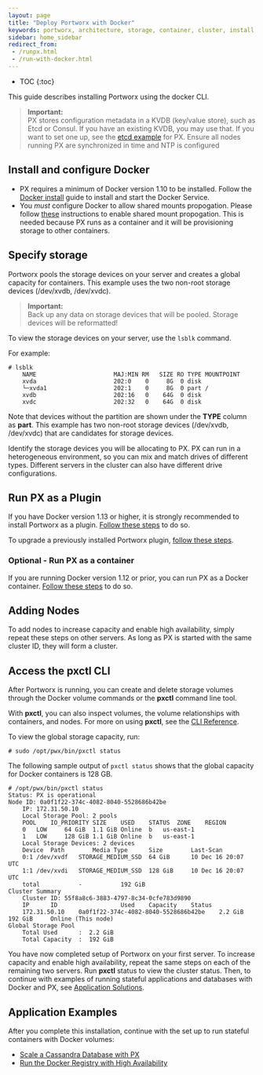 ```yaml
---
layout: page
title: "Deploy Portworx with Docker"
keywords: portworx, architecture, storage, container, cluster, install, docker, compose, systemd, plugin
sidebar: home_sidebar
redirect_from:
 - /runpx.html
 - /run-with-docker.html
---
```


* TOC
{:toc}

This guide describes installing Portworx using the docker CLI.

>**Important:**<br/>PX stores configuration metadata in a KVDB (key/value store), such as Etcd or Consul. If you have an existing KVDB, you may use that.  If you want to set one up, see the [etcd example](/maintain/etcd.html) for PX. Ensure all nodes running PX are synchronized in time and NTP is configured


## Install and configure Docker

* PX requires a minimum of Docker version 1.10 to be installed.  Follow the [Docker install](https://docs.docker.com/engine/installation/) guide to install and start the Docker Service.
* You *must* configure Docker to allow shared mounts propogation. Please follow [these](/knowledgebase/shared-mount-propogation.html) instructions to enable shared mount propogation.  This is needed because PX runs as a container and it will be provisioning storage to other containers.

## Specify storage

Portworx pools the storage devices on your server and creates a global capacity for containers. This example uses the two non-root storage devices (/dev/xvdb, /dev/xvdc).

>**Important:**<br/>Back up any data on storage devices that will be pooled. Storage devices will be reformatted!

To view the storage devices on your server, use the `lsblk` command.

For example:
```
# lsblk
    NAME                      MAJ:MIN RM   SIZE RO TYPE MOUNTPOINT
    xvda                      202:0    0     8G  0 disk
    └─xvda1                   202:1    0     8G  0 part /
    xvdb                      202:16   0    64G  0 disk
    xvdc                      202:32   0    64G  0 disk
```
Note that devices without the partition are shown under the **TYPE** column as **part**. This example has two non-root storage devices (/dev/xvdb, /dev/xvdc) that are candidates for storage devices.

Identify the storage devices you will be allocating to PX.  PX can run in a heterogeneous environment, so you can mix and match drives of different types.  Different servers in the cluster can also have different drive configurations.

## Run PX as a Plugin

If you have Docker version 1.13 or higher, it is strongly recommended to install Portworx as a plugin. [Follow these steps](docker-plugin.html) to do so.

To upgrade a previously installed Portworx plugin, [follow these steps](upgrade-standalone.html).

### Optional - Run PX as a container

If you are running Docker version 1.12 or prior, you can run PX as a Docker container.  [Follow these steps](docker-container.html) to do so.

## Adding Nodes
To add nodes to increase capacity and enable high availability, simply repeat these steps on other servers.  As long as PX is started with the same cluster ID, they will form a cluster.

## Access the pxctl CLI
After Portworx is running, you can create and delete storage volumes through the Docker volume commands or the **pxctl** command line tool.

With **pxctl**, you can also inspect volumes, the volume relationships with containers, and nodes. For more on using **pxctl**, see the [CLI
Reference](/control/status.html).

To view the global storage capacity, run:

```
# sudo /opt/pwx/bin/pxctl status
```

The following sample output of `pxctl status` shows that the global capacity for Docker containers is 128 GB.

```
# /opt/pwx/bin/pxctl status
Status: PX is operational
Node ID: 0a0f1f22-374c-4082-8040-5528686b42be
	IP: 172.31.50.10
 	Local Storage Pool: 2 pools
	POOL	IO_PRIORITY	SIZE	USED	STATUS	ZONE	REGION
	0	LOW		64 GiB	1.1 GiB	Online	b	us-east-1
	1	LOW		128 GiB	1.1 GiB	Online	b	us-east-1
	Local Storage Devices: 2 devices
	Device	Path		Media Type		Size		Last-Scan
	0:1	/dev/xvdf	STORAGE_MEDIUM_SSD	64 GiB		10 Dec 16 20:07 UTC
	1:1	/dev/xvdi	STORAGE_MEDIUM_SSD	128 GiB		10 Dec 16 20:07 UTC
	total			-			192 GiB
Cluster Summary
	Cluster ID: 55f8a8c6-3883-4797-8c34-0cfe783d9890
	IP		ID					Used	Capacity	Status
	172.31.50.10	0a0f1f22-374c-4082-8040-5528686b42be	2.2 GiB	192 GiB		Online (This node)
Global Storage Pool
	Total Used    	:  2.2 GiB
	Total Capacity	:  192 GiB
```

You have now completed setup of Portworx on your first server. To increase capacity and enable high availability, repeat the same steps on each of the remaining two servers. Run **pxctl** status to view the cluster status. Then, to continue with examples of running stateful applications and databases with Docker and PX, see [Application Solutions](/application-solutions.html).

## Application Examples

After you complete this installation, continue with the set up to run stateful containers with Docker volumes:

* [Scale a Cassandra Database with PX](/applications/cassandra.html)
* [Run the Docker Registry with High Availability](/applications/docker-registry.html)
